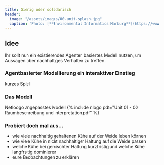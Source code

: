 ```yaml
---
title: Gierig oder solidarisch
header:
  image: "/assets/images/00-unit-splash.jpg"
  caption: 'Photo: [**Environmental Informatics Marburg**](https://www.flickr.com/environmentalinformatics-marburg/)'
---
```

## Idee
Ihr sollt nun ein existierendes Agenten basiertes Modell nutzen, um Aussagen über nachhaltiges Verhalten zu treffen. 

### Agentbasierter Modellierung ein interaktiver Einstieg
kurzes Spiel

### Das Modell
Netloogo
angepasstes Modell {% include nlogo pdf="Unit 01 - 00 Raumbeschreibung und Interpretation.pdf" %} 

### Probiert doch mal aus...
* wie viele nachhaltig gehaltenen Kühe auf der Weide leben können
* wie viele Kühe in nicht nachhaltiger Haltung auf die Weide passen
* welche Kühe bei gemischter Haltung kurzfristig und welche Kühe langfrsitig dominieren
* eure Beobachtungen zu erklären



<!--more-->
